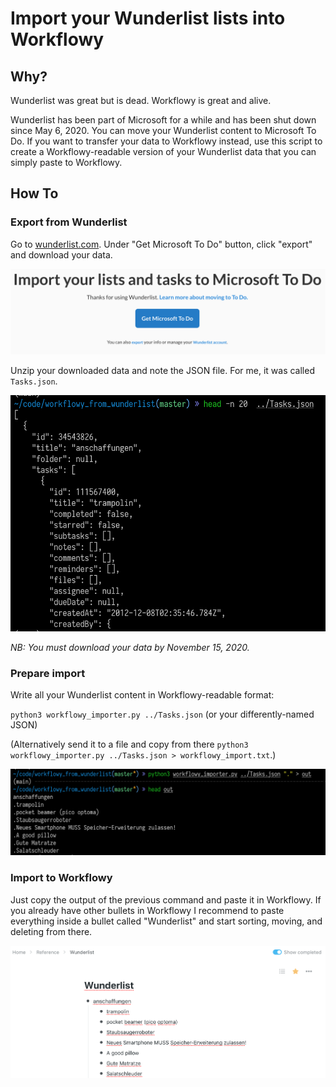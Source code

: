 # Import your Wunderlist lists into Workflowy

## Why?

Wunderlist was great but is dead. Workflowy is great and alive.

Wunderlist has been part of Microsoft for a while and has been shut down since May 6, 2020. You can move your Wunderlist content to Microsoft To Do. If you want to transfer your data to Workflowy instead, use this script to create a Workflowy-readable version of your Wunderlist data that you can simply paste to Workflowy.

## How To

### Export from Wunderlist

Go to [wunderlist.com](https://www.wunderlist.com/). Under "Get Microsoft To Do" button, click "export" and download your data.

![Click the tiny "export" to get your data out of Wunderlist.](images/export_screenshot.png)

Unzip your downloaded data and note the JSON file. For me, it was called `Tasks.json`.

![This is how your exported JSON will look like.](images/json.png)

*NB: You must download your data by November 15, 2020.*

### Prepare import

Write all your Wunderlist content in Workflowy-readable format:

`python3 workflowy_importer.py ../Tasks.json` (or your differently-named JSON)

(Alternatively send it to a file and copy from there `python3 workflowy_importer.py ../Tasks.json > workflowy_import.txt`.)

![Output of this program](images/output.png)

### Import to Workflowy

Just copy the output of the previous command and paste it in Workflowy. If you already have other bullets in Workflowy I recommend to paste everything inside a bullet called "Wunderlist" and start sorting, moving, and deleting from there.

![Output pasted to Workflowy](images/pasted.png)
